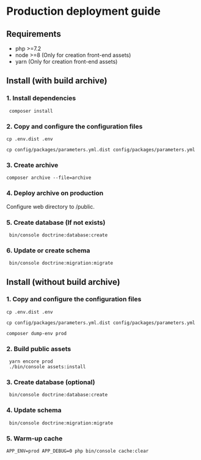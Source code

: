 Production deployment guide
=====================

Requirements
-------------------

- php >=7.2
- node >=8 (Only for creation front-end assets)
- yarn (Only for creation front-end assets)

Install (with build archive)
-------------------

### 1. Install dependencies

```
 composer install
```

### 2. Copy and configure the configuration files
 
```cp .env.dist .env```

```cp config/packages/parameters.yml.dist config/packages/parameters.yml```

### 3. Create archive

```composer archive --file=archive```

### 4. Deploy archive on production

Configure web directory to /public.

### 5. Create database (If not exists)

```
 bin/console doctrine:database:create
```

### 6. Update or create schema 

```
 bin/console doctrine:migration:migrate
```

Install (without build archive)
-------------------

### 1. Copy and configure the configuration files

```cp .env.dist .env```

```cp config/packages/parameters.yml.dist config/packages/parameters.yml```

```composer dump-env prod```

### 2. Build public assets

```
 yarn encore prod
 ./bin/console assets:install
```

### 3. Create database (optional)

```
 bin/console doctrine:database:create
```

### 4. Update schema 

```
 bin/console doctrine:migration:migrate
```

### 5. Warm-up cache

```
APP_ENV=prod APP_DEBUG=0 php bin/console cache:clear
```

